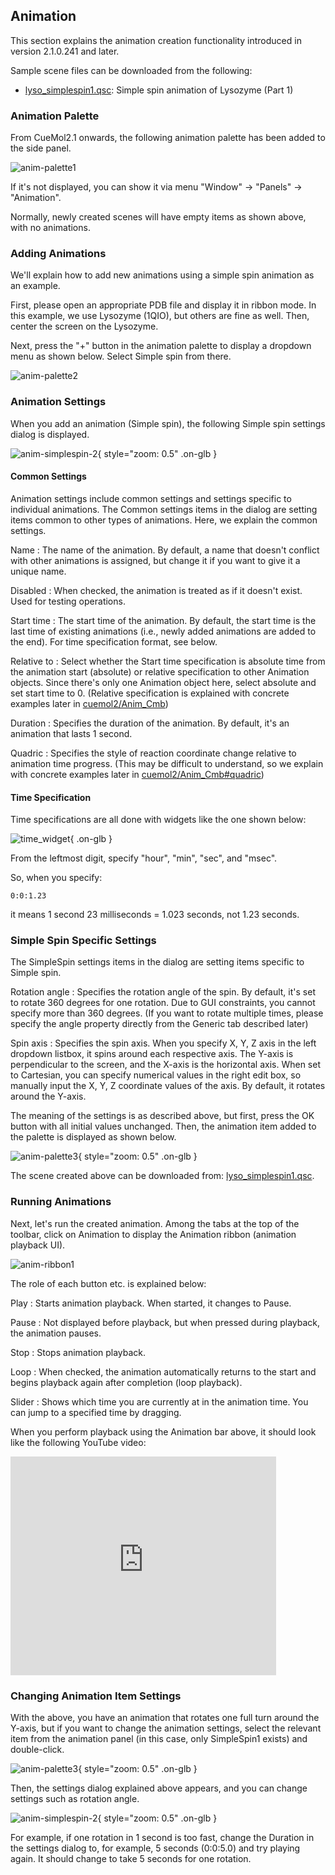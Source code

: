 ## Animation
This section explains the animation creation functionality introduced in version 2.1.0.241 and later.

Sample scene files can be downloaded from the following:

* [lyso_simplespin1.qsc](http://downloads.sourceforge.net/project/cuemol/sample-files/2.1.0.241/lyso_simplespin1.qsc): Simple spin animation of Lysozyme (Part 1)

### Animation Palette
From CueMol2.1 onwards, the following animation palette has been added to the side panel.

![anim-palette1](../../assets/images/cuemol2/Anim_Basic/anim-palette1.png)

If it's not displayed, you can show it via menu "Window" → "Panels" → "Animation".

Normally, newly created scenes will have empty items as shown above, with no animations.

### Adding Animations
We'll explain how to add new animations using a simple spin animation as an example.

First, please open an appropriate PDB file and display it in ribbon mode.
In this example, we use Lysozyme (1QIO), but others are fine as well.
Then, center the screen on the Lysozyme.

Next, press the "+" button in the animation palette to display a dropdown menu as shown below.
Select Simple spin from there.

![anim-palette2](../../assets/images/cuemol2/Anim_Basic/anim-palette2.png)

### Animation Settings
When you add an animation (Simple spin), the following Simple spin settings dialog is displayed.

![anim-simplespin-2](../../assets/images/cuemol2/Anim_Basic/anim-simplespin-2.png){ style="zoom: 0.5" .on-glb }

#### Common Settings
Animation settings include common settings and settings specific to individual animations.
The Common settings items in the dialog are setting items common to other types of animations.
Here, we explain the common settings.

Name
:   The name of the animation. By default, a name that doesn't conflict with other animations is assigned, but change it if you want to give it a unique name.

Disabled
:   When checked, the animation is treated as if it doesn't exist. Used for testing operations.

Start time
:   The start time of the animation.
By default, the start time is the last time of existing animations (i.e., newly added animations are added to the end).
For time specification format, see below.

Relative to
:   Select whether the Start time specification is absolute time from the animation start (absolute) or relative specification to other Animation objects. Since there's only one Animation object here, select absolute and set start time to 0. (Relative specification is explained with concrete examples later in [cuemol2/Anim_Cmb](../../cuemol2/Anim_Cmb))

Duration
:   Specifies the duration of the animation.
By default, it's an animation that lasts 1 second.

Quadric
:   Specifies the style of reaction coordinate change relative to animation time progress. (This may be difficult to understand, so we explain with concrete examples later in [cuemol2/Anim_Cmb#quadric](../../cuemol2/Anim_Cmb#quadric))

#### Time Specification
Time specifications are all done with widgets like the one shown below:

![time_widget](../../assets/images/cuemol2/Anim_Basic/time_widget.png){ .on-glb }

From the leftmost digit, specify "hour", "min", "sec", and "msec".

So, when you specify:
```
0:0:1.23
```
it means 1 second 23 milliseconds = 1.023 seconds, not 1.23 seconds.

### Simple Spin Specific Settings
The SimpleSpin settings items in the dialog are setting items specific to Simple spin.

Rotation angle
:   Specifies the rotation angle of the spin. By default, it's set to rotate 360 degrees for one rotation. Due to GUI constraints, you cannot specify more than 360 degrees. (If you want to rotate multiple times, please specify the angle property directly from the Generic tab described later)

Spin axis
:   Specifies the spin axis. When you specify X, Y, Z axis in the left dropdown listbox, it spins around each respective axis. The Y-axis is perpendicular to the screen, and the X-axis is the horizontal axis.
When set to Cartesian, you can specify numerical values in the right edit box, so manually input the X, Y, Z coordinate values of the axis. By default, it rotates around the Y-axis.

The meaning of the settings is as described above, but first, press the OK button with all initial values unchanged.
Then, the animation item added to the palette is displayed as shown below.

![anim-palette3](../../assets/images/cuemol2/Anim_Basic/anim-palette3.png){ style="zoom: 0.5" .on-glb }

The scene created above can be downloaded from:
[lyso_simplespin1.qsc](http://downloads.sourceforge.net/project/cuemol/sample-files/2.1.0.241/lyso_simplespin1.qsc).

### Running Animations
Next, let's run the created animation.
Among the tabs at the top of the toolbar, click on Animation to display the Animation ribbon (animation playback UI).

![anim-ribbon1](../../assets/images/cuemol2/Anim_Basic/anim-ribbon1.png)

The role of each button etc. is explained below:

Play
:   Starts animation playback. When started, it changes to Pause.

Pause
:   Not displayed before playback, but when pressed during playback, the animation pauses.

Stop
:   Stops animation playback.

Loop
:   When checked, the animation automatically returns to the start and begins playback again after completion (loop playback).

Slider
:   Shows which time you are currently at in the animation time. You can jump to a specified time by dragging.

When you perform playback using the Animation bar above, it should look like the following YouTube video:

<iframe width="425" height="350" src="https://www.youtube.com/embed/ufYOyzHft9E?mute=1&autoplay=1&loop=1&controls=1&rel=0&playlist=ufYOyzHft9E"
        title="YouTube video player"
        frameborder="0"
        allow="autoplay; encrypted-media"
        allowfullscreen>
</iframe>

### Changing Animation Item Settings
With the above, you have an animation that rotates one full turn around the Y-axis, but if you want to change the animation settings, select the relevant item from the animation panel (in this case, only SimpleSpin1 exists) and double-click.

![anim-palette3](../../assets/images/cuemol2/Anim_Basic/anim-palette3.png){ style="zoom: 0.5" .on-glb }

Then, the settings dialog explained above appears, and you can change settings such as rotation angle.

![anim-simplespin-2](../../assets/images/cuemol2/Anim_Basic/anim-simplespin-2.png){ style="zoom: 0.5" .on-glb }

For example, if one rotation in 1 second is too fast, change the Duration in the settings dialog to, for example, 5 seconds (0:0:5.0) and try playing again. It should change to take 5 seconds for one rotation.
